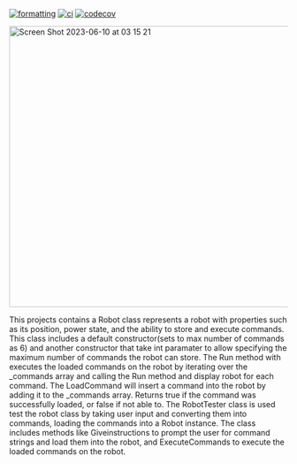 [![formatting](https://github.com/arsh052003/IOT1026-Assignment-4/actions/workflows/formatting.yml/badge.svg)](https://github.com/arsh052003/IOT1026-Assignment-4/actions/workflows/formatting.yml)
[![ci](https://github.com/arsh052003/IOT1026-Assignment-4/actions/workflows/ci.yml/badge.svg)](https://github.com/arsh052003/IOT1026-Assignment-4/actions/workflows/ci.yml)
[![codecov](https://codecov.io/gh/arsh052003/IOT1026-Assignment-4/branch/main/graph/badge.svg?token=K5SWAZLGZ1)](https://codecov.io/gh/arsh052003/IOT1026-Assignment-4)

<img width="508" alt="Screen Shot 2023-06-10 at 03 15 21" src="https://github.com/arsh052003/IOT1026-Assignment-4/assets/122691385/d40c5949-bcb4-455c-a332-0787f5431aaf">

This projects contains a Robot class represents a robot with properties such as its position, power state, and the ability to store and execute commands. This class includes a default constructor(sets to max number of commands as 6) and another constructor that take int paramater to allow specifying the maximum number of commands the robot can store. The Run method with executes the loaded commands on the robot by iterating over the _commands array and calling the Run method and display robot for each command. The LoadCommand will insert a command into the robot by adding it to the _commands array. Returns true if the command was successfully loaded, or false if not able to.
The RobotTester class is used test the robot class by taking user input and converting them into commands, loading the commands into a Robot instance. The class includes methods like Giveinstructions to prompt the user for command strings and load them into the robot, and ExecuteCommands to execute the loaded commands on the robot.
